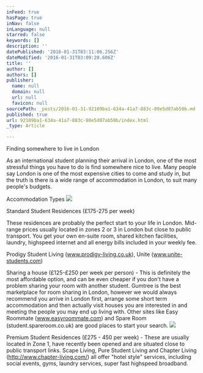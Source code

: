 ```yaml
---
inFeed: true
hasPage: true
inNav: false
inLanguage: null
starred: false
keywords: []
description: ''
datePublished: '2016-01-31T03:11:06.256Z'
dateModified: '2016-01-31T03:09:20.606Z'
title: ''
author: []
authors: []
publisher:
  name: null
  domain: null
  url: null
  favicon: null
sourcePath: _posts/2016-01-31-92109ba1-634a-41a7-883c-80e5d07ab50b.md
published: true
url: 92109ba1-634a-41a7-883c-80e5d07ab50b/index.html
_type: Article

---
```

Finding somewhere to live in London

As an international student planning their arrival in London, one of the most stressful things you have to do is find somewhere nice to live. Many people say London is one of the most expensive cities to come and study in, but the truth is there is a wide range of accommodation in London, to suit many people's budgets.

Accommodation Types
![](https://the-grid-user-content.s3-us-west-2.amazonaws.com/a262d629-3028-47ee-8239-4a9cf7c33b46.jpg)

Standard Student Residences (£175-275 per week)

These residences are probably the perfect start to your life in London. Mid-range prices usually located in zones 2 or 3 in London but close to public transport. You get your own en-suite room, shared kitchen facilities, laundry, highspeed internet and all energy bills included in your weekly fee.

Prodigy Student Living (www.prodigy-living.co.uk), Unite (www.unite-students.com)

Sharing a house (£125-£250 per week per person) - This is definitely the most affordable option, and can be even cheaper if you don't have a problem sharing your room with another student. Gumtree is the best marketplace for room sharing in London, however we would always recommend you arrive in London first, arrange some short term accommodation and then actually visit houses you are interested in and meeting the people you may end up living with. Other sites like Easy Roommate (www.easyroommate.com)  and Spare Room (student.spareroom.co.uk) are good places to start your search.
![](https://the-grid-user-content.s3-us-west-2.amazonaws.com/858b3f3e-f082-4927-8ed9-d723bc5a5cad.jpg)

Premium Student Residences (£275 - 450 per week) - These are usually located in Zone 1, have recently been opened and are situated close to public transport links. Scape Living, Pure Student Living and Chapter Living (http://www.chapter-living.com/)  all offer "hotel style" services, including social events, gyms, laundry services, super fast highspeed broadband.